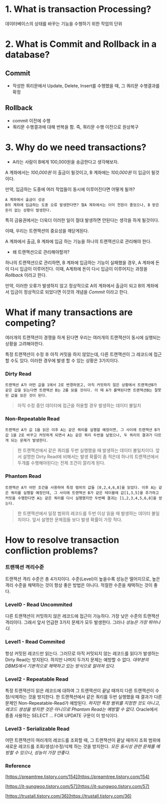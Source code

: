 # 1. What is transaction Processing?

데이터베이스의 상태를 바꾸는 기능을 수행하기 위한 작업의 단위  

# 2. What is Commit and Rollback in a database?

## Commit

* 작성한 쿼리문에서 Update, Delete, Insert를 수행했을 때, 그 쿼리문 수행결과를 확정


## Rollback

* commit 이전에 수행
* 쿼리문 수행결과에 대해 번복을 함. 즉, 쿼리문 수행 이전으로 원상복구

# 3. Why do we need transactions? 

* A라는 사람이 B에게 100,000원을 송금한다고 생각해보자.

A 계좌에서는 *100,000원* 이 출금이 될것이고, B 계좌에는 *100,000원* 이 입금이 될것이다.

만약, 입금하는 도중에 여러 작업들이 동시에 이루어진다면 어떻게 될까?
```
A 계좌에서 출금이 성공
B의 계좌에 입금하는 도중 오류 발생한다면? 철A 계좌에서는 이미 천원이 줄었으나, B 받은 돈이 없는 상황이 발생한다.  
```
특히 금융권에서는 더욱더 이러한 일이 절대 발생하면 안된다는 생각을 하게 될것이다. 

이때, 우리는 트랜잭션의 중요성을 깨닫게된다.

A 계좌에서 출금, B 계좌에 입금 하는 기능을 하나의 트랜잭션으로 관리해야 한다. 

* 왜 트랜잭션으로 관리해야할까?

하나의 트랜잭션으로 관리하면, B 계좌에 입금하는 기능이 실패했을 경우, A 계좌에 돈이 다시 입금이 이루어진다. 
이때, A계좌에 돈이 다시 입금이 이루어지는 과정을 *Rollback* 이라고 한다.


만약, 이러한 오류가 발생하지 않고 정상적으로 A의 계좌에서 출금이 되고 B의 계좌에서 입금이 정상적으로 되었다면 이것의 개념을 *Commit* 이라고 한다.


# What if many transactions are competing?

여러개의 트랜잭션이 경쟁을 하게 된다면 우리는 여러개의 트랜잭션이 동시에 실행되는 상황을 고려해야한다.

특정 트랜잭션이 수정 후 아직 커밋을 하지 않았는데, 다른 트랜잭션이 그 레코드에 접근할 수도 있다. 이러한 경우에 발생 할 수 있는 상황은 3가지이다.

### Dirty Read

```
트랜잭션 A가 어떤 값을 1에서 2로 변경하였고, 아직 커밋하지 않은 상황에서 트랜잭션B가 같은 값을 읽는다면 트랜잭션 B는 2를 읽을 것이다. 이 때 A가 롤백된다면 트랜잭션B는 잘못된 값을 읽은 것이 된다.
```
> 아직 수정 중인 데이터에 접근을 허용할 경우 발생하는 데이터 불일치 



### Non-Repeatable Read

```
트랜잭션 A가 값 1을 읽은 이후 A는 같은 쿼리를 실행할 예정이면, 그 사이에 트랜잭션 B가 값 1을 2로 바꾸고 커밋하게 되면서 A는 같은 쿼리 두번을 날렸으나, 두 쿼리의 결과가 다르게 되는 문제가 발생한다.
```


> 한 트랜잭션에서 같은 쿼리를 두번 실행했을 때 발생하는 데이터 불일치이다. 앞서 설명한 Dirty Read에 비해서는 발생 확률이 좀 적은데 하나의 트랜잭션에서 두개를 수행해야된다는 전제 조건이 깔리게 된다.




### Phantom Read
```
트랜잭션 A가 어떤 조건을 사용하여 특정 범위의 값들 [0,2,4,6,8]을 읽었다. 이후 A는 같은 쿼리를 실행할 예정인데, 그 사이에 트랜잭션 B가 같은 테이블에 값[1,3,5]을 추가하고 커밋을 수행한다면 A는 같은 쿼리를 다시 실행했지만 두번째 결과는 [1,2,3,4,5,6,8]을 얻는다.
```
> 한 트랜잭션에서 일정 범위의 레코드를 두번 이상 읽을 때 발생하는 데이터 불일치이다. 앞서 설명한 문제점들 보다 발생 확률이 가장 적다.

# How to resolve transaction confliction problems?

### 트랜잭션 격리수준

트랜잭션 격리 수준은 총 4가지이다. 
수준(Level)이 높을수록 성능은 떨어지므로, 높은 격리 수준을 채택하는 것이 항상 좋은 방법은 아니다. 적절한 수준을 채택하는 것이 좋다.

### Level0 - Read Uncommited

다른 트랜잭션이 커밋하지 않은 레코드에 접근이 가능하다. 가장 낮은 수준의 트랜잭션 격리이다. 그래서 앞서 언급한 3가지 문제가 모두 발생한다. 그러나 *성능은 가장 뛰어나다.*

### Level1 - Read Commited

항상 커밋된 레코드만 읽는다. 그러므로 아직 커밋되지 않는 레코드를 읽다가 발생하는 Dirty Read는 방지된다. 하지만 나머지 두가지 문제는 예방할 수 없다. *대부분의 DBMS에서 기본적으로 채택하고 있는 방식으로 알려져 있다.*

### Level2 - Repeatable Read

특정 트랜잭션이 읽은 레코드에 대하여 그 트랜잭션이 끝날 때까지 다른 트랜잭션이 수정/삭제하는 것을 방지한다. 한 트랜잭션에서 같은 쿼리를 두번 실행했을 때 결과가 다른 문제인 Non-Repeatable-Read가 예방된다. *하지만 특정 범위를 지정한 것도 아니고, 레코드 생성을 방지한 것은 아니므로 Phantom Read는 예방할 수 없다.* Oracle에서 종종 사용하는 SELECT ... FOR UPDATE 구문이 이 방식이다.

### Level3 - Serializable Read

어떤 트랜잭션이 여러개의 레코드를 조회할 때, 그 트랜잭션이 끝날 때까지 조회 범위에 새로운 레코드를 조회/생성/수정/삭제 하는 것을 방지한다. *모든 동시성 관련 문제를 예방할 수 있으나, 성능이 가장 안좋다.*

### Reference

[https://preamtree.tistory.com/154](https://preamtree.tistory.com/154)

[https://it-sungwoo.tistory.com/57](https://it-sungwoo.tistory.com/57)

[https://trustall.tistory.com/36](https://trustall.tistory.com/36)

